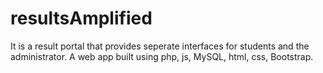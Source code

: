 # resultsAmplified
It is a result portal that provides seperate interfaces for students and the administrator.
A web app built using php, js, MySQL, html, css, Bootstrap.


